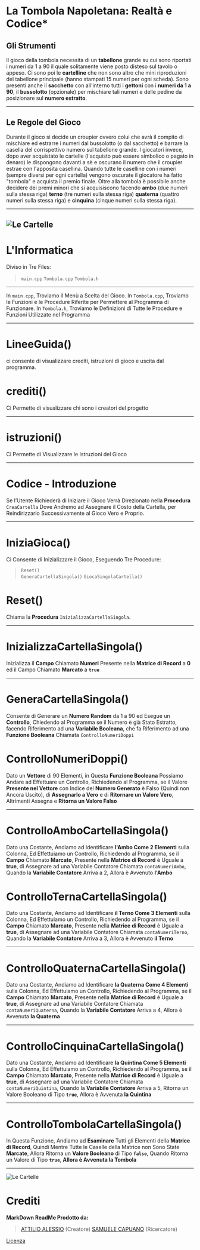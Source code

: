 ﻿

# La Tombola Napoletana: Realtà e Codice*
## Gli Strumenti
Il gioco della tombola necessita di un **tabellone** grande su cui sono riportati i numeri da 1 a 90 il quale solitamente viene posto disteso sul tavolo o appeso. Ci sono poi le **cartelline** che non sono altro che mini riproduzioni del tabellone principale (hanno stampati 15 numeri per ogni scheda). Sono presenti anche il **sacchetto** con all'interno tutti i **gettoni** con i **numeri da 1 a 90**, il **bussolotto** (opzionale) per mischiare tali numeri e delle pedine da posizionare sul **numero estratto**.

---

## Le Regole del Gioco
Durante il gioco si decide un croupier ovvero colui che avrà il compito di mischiare ed estrarre i numeri dal bussolotto (o dal sacchetto) e barrare la casella del corrispettivo numero sul tabellone grande. I giocatori invece, dopo aver acquistato le cartelle (l'acquisto può essere simbolico o pagato in denaro) le dispongono davanti a sè e oscurano il numero che il croupier estrae con l'apposita casellina. Quando tutte le caselline con i numeri (sempre diversi per ogni cartella) vengono oscurate il giocatore ha fatto "tombola" e acquista il premio finale. Oltre alla tombola è possibile anche decidere dei premi minori che si acquisiscono facendo **ambo** (due numeri sulla stessa riga) **terno** (tre numeri sulla stessa riga) **quaterna** (quattro numeri sulla stessa riga) e **cinquina** (cinque numeri sulla stessa riga).

  ---
  ![Le Cartelle](https://www.villasantangela.it/wp-content/uploads/2020/05/tombola.jpg)
---  
  # L'Informatica
Diviso in Tre Files: 
> `main.cpp`
> `Tombola.cpp`
> `Tombola.h`

---
 In `main.cpp`, Troviamo il Menù a Scelta del Gioco.
In   `Tombola.cpp`, Troviamo le Funzioni e le Procedure Riferite per Permettere al Programma di Funzionare.
In `Tombola.h`, Troviamo le Definizioni di Tutte le Procedure e Funzioni Utilizzate nel Programma

 ---
# LineeGuida()
 ci consente di visualizzare crediti, istruzioni di gioco e uscita dal programma.
 
# crediti() 
Ci Permette di visualizzare chi sono i creatori del progetto

---

# istruzioni() 
Ci Permette di Visualizzare le Istruzioni del Gioco

---
# Codice - Introduzione 
Se l’Utente Richiederà di Iniziare il Gioco Verrà Direzionato nella **Procedura** `CreaCartella` Dove Andremo ad Assegnare il Costo della Cartella, per Reindirizzarlo Successivamente al Gioco Vero e Proprio.

---
# IniziaGioca()
Ci Consente di Inizializzare il Gioco, Eseguendo Tre Procedure:

> `Reset()`  
> `GeneraCartellaSingola()`
> `GiocaSingolaCartella()`

# Reset()
Chiama la **Procedura** `InizializzaCartellaSingola`.

---

# InizializzaCartellaSingola()
Inizializza il **Campo** Chiamato **Numeri** Presente nella **Matrice di Record** a **0** ed il Campo Chiamato **Marcato** a **`true`** 

---

# GeneraCartellaSingola()
Consente di Generare un **Numero Random** da 1 a 90 ed Esegue un **Controllo**, Chiedendo al Programma se il Numero è già Stato Estratto, facendo Riferimento ad una **Variabile Booleana**, che fa Riferimento ad una **Funzione Booleana**  Chiamata `ControlloNumeriDoppi`

# ControlloNumeriDoppi()

Dato un **Vettore** di 90 Elementi, in Questa **Funzione Booleana** Possiamo  Andare ad Effettuare un Controllo, Richiedendo al Programma, se il Valore **Presente nel Vettore** con Indice del **Numero Generato** è Falso (Quindi non Ancora Uscito), di **Assegnarlo a Vero** e di **Ritornare un Valore Vero**, Altrimenti Assegna e **Ritorna un Valore Falso**

---

# ControlloAmboCartellaSingola() 
Dato una Costante, Andiamo ad Identificare **l'Ambo Come 2 Elementi** sulla Colonna, Ed Effettuiamo un Controllo, Richiedendo al Programma, se il **Campo** Chiamato **Marcato**, Presente nella **Matrice di Record** è Uguale a **true**, di Assegnare ad una Variabile Contatore Chiamata `contaNumeriAmbo`, Quando la **Variabile Contatore** Arriva a 2, Allora è Avvenuto **l'Ambo**

# ControlloTernaCartellaSingola()
 Dato una Costante, Andiamo ad Identificare **il Terno Come 3 Elementi** sulla Colonna, Ed Effettuiamo un Controllo, Richiedendo al Programma, se il **Campo** Chiamato **Marcato**, Presente nella **Matrice di Record** è Uguale a **true**, di Assegnare ad una Variabile Contatore Chiamata `contaNumeriTerno`, Quando la **Variabile Contatore** Arriva a 3, Allora è Avvenuto **il Terno**

---
# ControlloQuaternaCartellaSingola() 
Dato una Costante, Andiamo ad Identificare **la Quaterna Come 4 Elementi** sulla Colonna, Ed Effettuiamo un Controllo, Richiedendo al Programma, se il **Campo** Chiamato **Marcato**, Presente nella **Matrice di Record** è Uguale a **true**, di Assegnare ad una Variabile Contatore Chiamata `contaNumeriQuaterna`, Quando la **Variabile Contatore** Arriva a 4, Allora è Avvenuta **la Quaterna**

---
# ControlloCinquinaCartellaSingola() 
Dato una Costante, Andiamo ad Identificare **la Quintina Come 5 Elementi** sulla Colonna, Ed Effettuiamo un Controllo, Richiedendo al Programma, se il **Campo** Chiamato **Marcato**, Presente nella **Matrice di Record** è Uguale a **true**, di Assegnare ad una Variabile Contatore Chiamata `contaNumeriQuintina`, Quando la **Variabile Contatore** Arriva a 5, Ritorna un Valore Booleano di Tipo **`true`**, Allora è Avvenuta **la Quintina**

---
# ControlloTombolaCartellaSingola()
In Questa Funzione, Andiamo ad **Esaminare** Tutti gli Elementi della **Matrice di Record**, Quindi Mentre Tutte le Caselle della Matrice non Sono State **Marcate**, Allora Ritorna un **Valore Booleano** di Tipo **`false`**, Quando Ritorna un Valore di Tipo **`true`**, **Allora è Avvenuta la Tombola**

---
![Le Cartelle](https://wips.plug.it/cips/paginegialle.it/magazine/cms/2018/12/93519067_s-Cropped.jpg?w=744&h=418&a=c)

# Crediti
**MarkDown ReadMe Prodotto da:**
> [ATTILIO ALESSIO](mailto:alessio.attilio@itimedi.it) (Creatore)
> [SAMUELE CAPUANO](mailto:samuele.capuano@itimedi.it) (Ricercatore)
	
[Licenza](https://github.com/AlessioAttilio/Tombola/blob/main/LICENSE)

